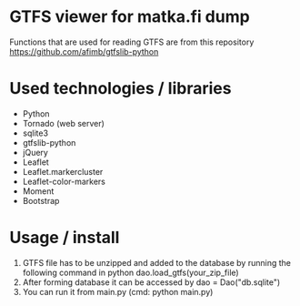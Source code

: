 # GTFS viewer for matka.fi dump

Functions that are used for reading GTFS are from this repository https://github.com/afimb/gtfslib-python

# Used technologies / libraries

- Python
- Tornado (web server)
- sqlite3
- gtfslib-python
- jQuery
- Leaflet
- Leaflet.markercluster
- Leaflet-color-markers
- Moment
- Bootstrap

# Usage / install

1. GTFS file has to be unzipped and added to the database by running the following command in python dao.load_gtfs(your_zip_file)
2. After forming database it can be accessed by dao = Dao("db.sqlite")
3. You can run it from main.py (cmd: python main.py)
